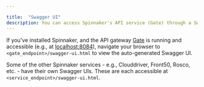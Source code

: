 ```yaml
---

title:  "Swagger UI"
description: You can access Spinnaker's API service (Gate) through a Swagger UI.
---
```


If you've installed Spinnaker, and the API gateway [Gate](https://github.com/spinnaker/gate) is running and accessible 
(e.g., at [localhost:8084](http://localhost:8084)), navigate your browser to `<gate_endpoint>/swagger-ui.html`
to view the auto-generated Swagger UI.

Some of the other Spinnaker services - e.g., Clouddriver, Front50, Rosco, etc. - have their own Swagger UIs. These are each accessible at `<service_endpoint>/swagger-ui.html`.
